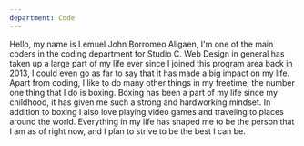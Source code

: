 ```yaml
---
department: Code
---
```

Hello, my name is Lemuel John Borromeo Aligaen, I'm one of the main coders in the coding department for Studio C. Web Design in general has taken up a large part of my life ever since I joined this program area back in 2013, I could even go as far to say that it has made a big impact on my life. Apart from coding, I like to do many other things in my freetime; the number one thing that I do is boxing. Boxing has been a part of my life since my childhood, it has given me such a strong and hardworking mindset. In addition to boxing I also love playing video games and traveling to places around the world. Everything in my life has shaped me to be the person that I am as of right now, and I plan to strive to be the best I can be.
